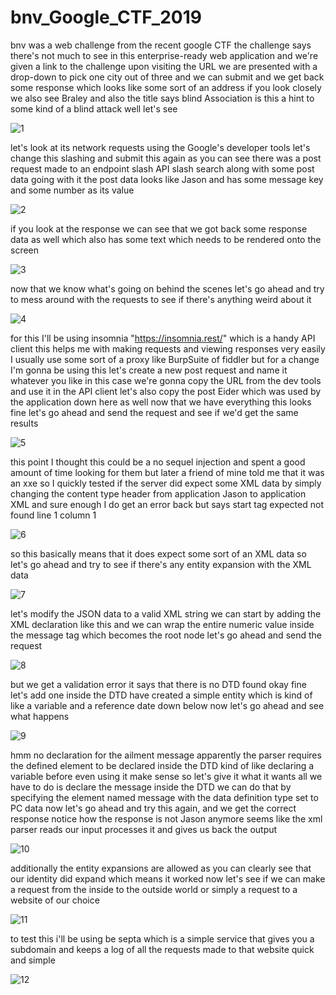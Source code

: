 # bnv_Google_CTF_2019
bnv was a web challenge from the recent google CTF the challenge says there's not much to see in this enterprise-ready web application 
and we're given a link to the challenge upon visiting the URL we are presented with a drop-down to pick one city out of three and we can 
submit and we get back some response which looks like some sort of an address if you look closely we also see Braley and also the title 
says blind Association is this a hint to some kind of a blind attack well let's see

![1](https://user-images.githubusercontent.com/44733558/83204188-21ca2c80-a143-11ea-96c3-61c6b86ba506.PNG)

let's look at its network requests using the Google's developer tools let's change this slashing and submit this again as you can see there was a post request made to an endpoint slash API slash search along with some post data
going with it the post data looks like Jason and has some message key and some number as its value

![2](https://user-images.githubusercontent.com/44733558/83205753-58a24180-a147-11ea-9659-1f1004682e51.PNG)

if you look at the response we can see that we got back some response data as well which also has some text which needs to be rendered onto the screen

![3](https://user-images.githubusercontent.com/44733558/83205932-b59df780-a147-11ea-8afe-cba3c26e27f4.PNG)

now that we know what's going on behind the scenes let's go ahead and try to mess around with the requests to see if there's anything weird about it

![4](https://user-images.githubusercontent.com/44733558/83205981-d403f300-a147-11ea-8309-49fe28cc8998.PNG)

for this I'll be using insomnia "https://insomnia.rest/" which is a handy API client this helps me with making requests and viewing responses very easily I usually use some sort of a proxy like BurpSuite of fiddler but for a change I'm gonna be using this let's create a new post request and name it whatever you like in this case we're gonna copy the URL from the dev tools and use it in the API client let's also copy the post Eider which was used by the application down here as well now that we have everything this looks fine let's go ahead and send the request and see if we'd get the same results 

![5](https://user-images.githubusercontent.com/44733558/83206339-8e93f580-a148-11ea-9496-403655aa96b3.PNG)

this point I thought this could be a no sequel injection and spent a good amount of time looking for them but later a friend of mine told me that it was an xxe so I quickly tested if the server did expect some XML data by simply changing the content type header from application Jason to application XML and sure enough I do get an error back but says start tag expected not found line 1 column 1

![6](https://user-images.githubusercontent.com/44733558/83206604-25f94880-a149-11ea-99c4-3a22aef46288.PNG)

so this basically means that it does expect some sort of an XML data so let's go ahead and try to see if there's any entity expansion  with the XML data 

![7](https://user-images.githubusercontent.com/44733558/83206836-ab7cf880-a149-11ea-890c-e54fe96e7587.PNG)

let's modify the JSON data to a valid XML string we can start by adding the XML declaration like this and we can wrap the entire numeric value inside the message tag which becomes the root node let's go ahead and send the request

![8](https://user-images.githubusercontent.com/44733558/83207027-26461380-a14a-11ea-8ddd-716bc03d3d48.PNG)

but we get a validation error it says that there is no DTD found okay fine let's add one inside the DTD have created a simple entity which is kind of like a variable and a reference date down below now let's go ahead and see what happens

![9](https://user-images.githubusercontent.com/44733558/83207214-82a93300-a14a-11ea-9975-977ab975679b.PNG)

hmm no declaration for the ailment message apparently the parser requires the defined element to be declared inside the DTD kind of like declaring a variable before even using it make sense so let's give it what it wants all we have to do is declare the message inside the DTD we can do that by specifying the element named message with the data definition type set to PC data now let's go ahead and try this again, and we get the correct response notice how the response is not Jason anymore seems like the xml parser reads our input processes it and gives us back the output

![10](https://user-images.githubusercontent.com/44733558/83207445-1f6bd080-a14b-11ea-8378-f30f0afb24e5.PNG)
 
  additionally the entity expansions are allowed as you can clearly see that our identity did expand which means it worked now let's see if we can make a request from the inside to the outside world or simply a request to a website of our choice
  
  ![11](https://user-images.githubusercontent.com/44733558/83207485-3b6f7200-a14b-11ea-8133-c7bf5ee5deb6.PNG)
  
  to test this i'll be using be septa which is a simple service that gives you a subdomain and keeps a log of all the requests made to that website quick and simple
  
  ![12](https://user-images.githubusercontent.com/44733558/83207552-60fc7b80-a14b-11ea-976f-fe8d09fa8bb2.PNG)







































